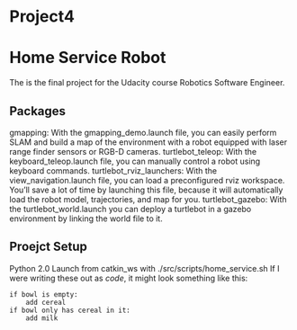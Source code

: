 # Project4
# Home Service Robot #

The is the final project for the Udacity course Robotics Software Engineer.

## Packages ##
gmapping: With the gmapping_demo.launch file, you can easily perform SLAM and build a map of the environment with a robot equipped with laser range finder sensors or RGB-D cameras.
turtlebot_teleop: With the keyboard_teleop.launch file, you can manually control a robot using keyboard commands.
turtlebot_rviz_launchers: With the view_navigation.launch file, you can load a preconfigured rviz workspace. You’ll save a lot of time by launching this file, because it will automatically load the robot model, trajectories, and map for you.
turtlebot_gazebo: With the turtlebot_world.launch you can deploy a turtlebot in a gazebo environment by linking the world file to it.

## Proejct Setup ##
Python 2.0
Launch from catkin_ws with ./src/scripts/home_service.sh
If I were writing these out as _code_, it might look something like this:
```
if bowl is empty:
    add cereal
if bowl only has cereal in it:
    add milk
```
